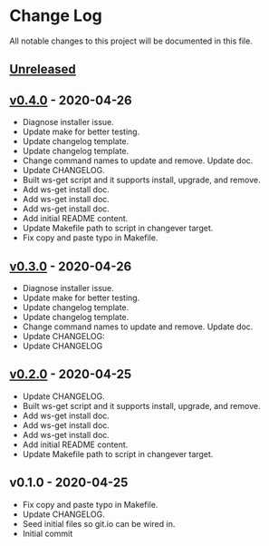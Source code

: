 # Change Log

All notable changes to this project will be documented in this file.

<a name="unreleased"></a>
## [Unreleased]



<a name="v0.4.0"></a>
## [v0.4.0] - 2020-04-26

- Diagnose installer issue.
- Update make for better testing.
- Update changelog template.
- Update changelog template.
- Change command names to update and remove. Update doc.
- Update CHANGELOG.
- Built ws-get script and it supports install, upgrade, and remove.
- Add ws-get install doc.
- Add ws-get install doc.
- Add ws-get install doc.
- Add initial README content.
- Update Makefile path to script in changever target.
- Fix copy and paste typo in Makefile.


<a name="v0.3.0"></a>
## [v0.3.0] - 2020-04-26

- Diagnose installer issue.
- Update make for better testing.
- Update changelog template.
- Update changelog template.
- Change command names to update and remove. Update doc.
- Update CHANGELOG:
- Update CHANGELOG


<a name="v0.2.0"></a>
## [v0.2.0] - 2020-04-25

- Update CHANGELOG.
- Built ws-get script and it supports install, upgrade, and remove.
- Add ws-get install doc.
- Add ws-get install doc.
- Add ws-get install doc.
- Add initial README content.
- Update Makefile path to script in changever target.


<a name="v0.1.0"></a>
## v0.1.0 - 2020-04-25

- Fix copy and paste typo in Makefile.
- Update CHANGELOG.
- Seed initial files so git.io can be wired in.
- Initial commit


[Unreleased]: https://github.com/continuul/ws-get/compare/v0.4.0...HEAD
[v0.4.0]: https://github.com/continuul/ws-get/compare/v0.3.0...v0.4.0
[v0.3.0]: https://github.com/continuul/ws-get/compare/v0.2.0...v0.3.0
[v0.2.0]: https://github.com/continuul/ws-get/compare/v0.1.0...v0.2.0
